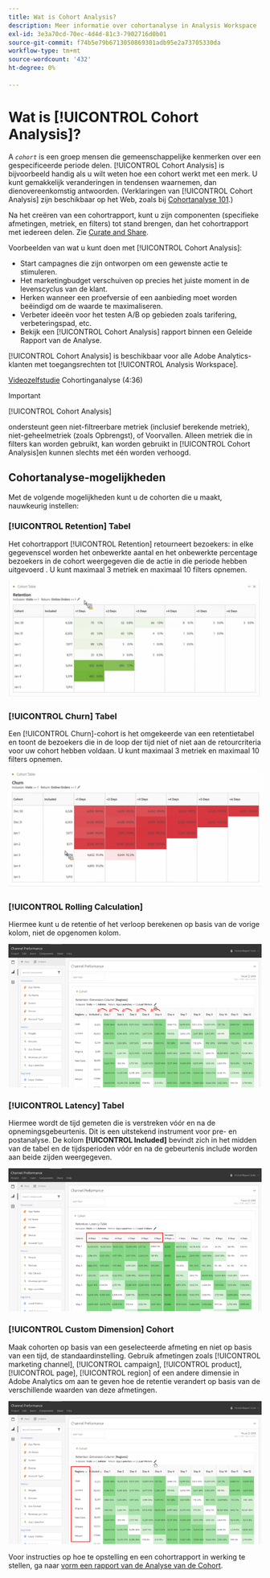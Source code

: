 ```yaml
---
title: Wat is Cohort Analysis?
description: Meer informatie over cohortanalyse in Analysis Workspace
exl-id: 3e3a70cd-70ec-4d4d-81c3-7902716d0b01
source-git-commit: f74b5e79b6713050869301adb95e2a73705330da
workflow-type: tm+mt
source-wordcount: '432'
ht-degree: 0%

---
```


# Wat is [!UICONTROL Cohort Analysis]?

A *`cohort`* is een groep mensen die gemeenschappelijke kenmerken over een gespecificeerde periode delen. [!UICONTROL Cohort Analysis] is bijvoorbeeld handig als u wilt weten hoe een cohort werkt met een merk. U kunt gemakkelijk veranderingen in tendensen waarnemen, dan dienovereenkomstig antwoorden. (Verklaringen van [!UICONTROL Cohort Analysis] zijn beschikbaar op het Web, zoals bij [Cohortanalyse 101](https://en.wikipedia.org/wiki/Cohort_analysis).)

Na het creëren van een cohortrapport, kunt u zijn componenten (specifieke afmetingen, metriek, en filters) tot stand brengen, dan het cohortrapport met iedereen delen. Zie [Curate and Share](/help/analysis-workspace/curate-share/curate.md).

Voorbeelden van wat u kunt doen met [!UICONTROL Cohort Analysis]:

* Start campagnes die zijn ontworpen om een gewenste actie te stimuleren.
* Het marketingbudget verschuiven op precies het juiste moment in de levenscyclus van de klant.
* Herken wanneer een proefversie of een aanbieding moet worden beëindigd om de waarde te maximaliseren.
* Verbeter ideeën voor het testen A/B op gebieden zoals tarifering, verbeteringspad, etc.
* Bekijk een [!UICONTROL Cohort Analysis] rapport binnen een Geleide Rapport van de Analyse.

[!UICONTROL Cohort Analysis] is beschikbaar voor alle Adobe Analytics-klanten met toegangsrechten tot  [!UICONTROL Analysis Workspace].

[Videozelfstudie](https://experienceleague.adobe.com/docs/analytics-learn/tutorials/analysis-workspace/cohort-analysis/cohort-analysis-workspace.html)  Cohortinganalyse (4:36)

>[!IMPORTANT]
>
>[!UICONTROL Cohort Analysis]
>
>ondersteunt geen niet-filtreerbare metriek (inclusief berekende metriek), niet-geheelmetriek (zoals Opbrengst), of Voorvallen. Alleen metriek die in filters kan worden gebruikt, kan worden gebruikt in
>[!UICONTROL Cohort Analysis]en kunnen slechts met één worden verhoogd.

## Cohortanalyse-mogelijkheden

Met de volgende mogelijkheden kunt u de cohorten die u maakt, nauwkeurig instellen:

### [!UICONTROL Retention] Tabel

Het cohortrapport [!UICONTROL Retention] retourneert bezoekers: in elke gegevenscel worden het onbewerkte aantal en het onbewerkte percentage bezoekers in de cohort weergegeven die de actie in die periode hebben uitgevoerd . U kunt maximaal 3 metriek en maximaal 10 filters opnemen.

![](assets/retention-report.png)

### [!UICONTROL Churn] Tabel

Een [!UICONTROL Churn]-cohort is het omgekeerde van een retentietabel en toont de bezoekers die in de loop der tijd niet of niet aan de retourcriteria voor uw cohort hebben voldaan. U kunt maximaal 3 metriek en maximaal 10 filters opnemen.

![](assets/churn-report.png)

### [!UICONTROL Rolling Calculation]

Hiermee kunt u de retentie of het verloop berekenen op basis van de vorige kolom, niet de opgenomen kolom.

![](assets/cohort-rolling-calculation.png)

### [!UICONTROL Latency] Tabel

Hiermee wordt de tijd gemeten die is verstreken vóór en na de opnemingsgebeurtenis. Dit is een uitstekend instrument voor pre- en postanalyse. De kolom **[!UICONTROL Included]** bevindt zich in het midden van de tabel en de tijdsperioden vóór en na de gebeurtenis include worden aan beide zijden weergegeven.

![](assets/cohort-latency.png)

### [!UICONTROL Custom Dimension] Cohort

Maak cohorten op basis van een geselecteerde afmeting en niet op basis van een tijd, de standaardinstelling. Gebruik afmetingen zoals [!UICONTROL marketing channel], [!UICONTROL campaign], [!UICONTROL product], [!UICONTROL page], [!UICONTROL region] of een andere dimensie in Adobe Analytics om aan te geven hoe de retentie verandert op basis van de verschillende waarden van deze afmetingen.

![](assets/cohort-customizable-cohort-row.png)

Voor instructies op hoe te opstelling en een cohortrapport in werking te stellen, ga naar [vorm een rapport van de Analyse van de Cohort](/help/analysis-workspace/visualizations/cohort-table/t-cohort.md).
